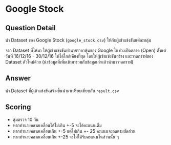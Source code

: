 # Google Stock
## Question Detail
นำ Dataset ของ Google Stock (`google_stock.csv`) ให้กับผู้เข้าแข่งขันแต่ละกลุ่ม

จาก Dataset ที่ให้มา ให้ผู้เข้าแข่งขันทำนายราคาหุ้นของ Google ในช่วงเปิดตลาด (Open) ตั้งแต่วันที่ 16/12/16 - 30/12/16 ให้ได้ใกล้เคียงที่สุด โดยให้ผู้เข้าแข่งขันสร้าง และวาดกราฟของ Dataset ตัวใหม่ด้วย (นำข้อมูลที่เพิ่มเข้ามารวมกับข้อมูลเก่าแล้วนำมาวาดกราฟ)

## Answer
นำ Dataset ที่ผู้เข้าแข่งขันสร้างขึ้นนำมาเปรียบเทียบกับ `result.csv`

## Scoring
- สุ่มตรวจ 10 วัน
- หากทำนายคลาดเคลื่อนได้ไม่เกิน +-5 จะได้คะแนนเต็ม
- หากทำนายคลาดเคลื่อนเกิน +-5 แต่ไม่เกิน +- 25 คะแนนจะลดตามสัดส่วน
- หากทำนายคลาดเคลื่อนเกิน +-25 จะไม่ได้รับคะแนนในส่วนนั้น ๆ
